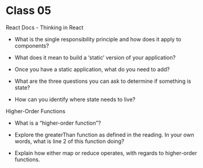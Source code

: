 # Class 05

React Docs - Thinking in React

- What is the single responsibility principle and how does it apply to components?



- What does it mean to build a ‘static’ version of your application?



- Once you have a static application, what do you need to add?



- What are the three questions you can ask to determine if something is state?



- How can you identify where state needs to live?



Higher-Order Functions

- What is a “higher-order function”?



- Explore the greaterThan function as defined in the reading. In your own words, what is line 2 of this function doing?



- Explain how either map or reduce operates, with regards to higher-order functions.


